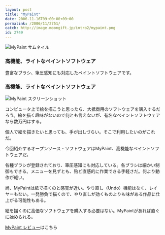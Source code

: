 ```yaml
---
layout: post
title: "MyPaint"
date: 2006-11-16T09:00:00+09:00
permalink: /2006/11/2751/
catch: http://image.moongift.jp/intro2/mypaint.png
id: 2749
---
```

 ![MyPaint サムネイル](http://image.moongift.jp/intro2/mypaint.t.png "MyPaint サムネイル")
  

### 高機能、ライトなペイントソフトウェア
  
豊富なブラシ、筆圧感知にも対応したペイントソフトウェアです。  
<!--more-->  

### 高機能、ライトなペイントソフトウェア
  

![MyPaint スクリーンショット](http://image.moongift.jp/intro2/mypaint.png "MyPaint スクリーンショット")

  

コンピュータ上で絵を描こうと思ったら、大抵商用のソフトウェアを購入するだろう。絵を描く趣味がないので何とも言えないが、有名なペイントソフトウェアなら数万円はする。

  

個人で絵を描きたいと思っても、手が出しづらい。そこで利用したいのがこれだ。

  

今回紹介するオープンソース・ソフトウェアはMyPaint、高機能なペイントソフトウェアだ。

  

各種ブラシが登録されており、筆圧感知にも対応している。各ブラシは細かい制御もできる。メニューを見ずとも、殆ど直感的に作業できる手軽さだ。何より動作が軽い。

  

尚、MyPaintは紙で描くのと感覚が近い。やり直し（Undo）機能はなく、レイヤーもない。一発勝負で描くので、やり直しが効くものよりも味がある作品に仕上がる可能性もある。

  

絵を描くのに高価なソフトウェアを購入する必要はない。MyPaintがあれば直ぐに始められる。

  

[MyPaint レビュー](http://oss.moongift.jp/review/i-2752.html)はこちら

